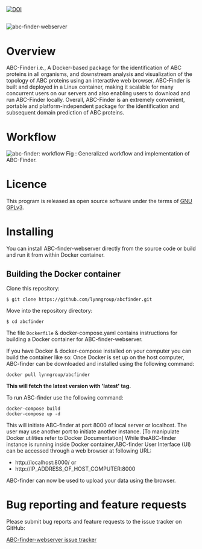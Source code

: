 [![DOI](https://zenodo.org/badge/DOI/10.5281/zenodo.3733587.svg)](https://doi.org/10.5281/zenodo.3733587)
##
![abc-finder-webserver](https://github.com/lynngroup/abcfinder/blob/master/static/images/abc.png)
##
# Overview 
ABC-Finder i.e., A Docker-based package for the identification of ABC proteins in all organisms, and downstream analysis and visualization of the topology of ABC proteins using an interactive web browser. ABC-Finder is built and deployed in a Linux container, making it scalable for many concurrent users on our servers and also enabling users to download and run ABC-Finder locally. Overall, ABC-Finder is an extremely convenient, portable and platform-independent package for the identification and subsequent domain prediction of ABC proteins. 

# Workflow
![abc-finder: workflow](https://github.com/lynngroup/abcfinder/blob/master/abc-finder_feb.svg)
Fig : Generalized workflow and implementation of ABC-Finder. 
# Licence
This program is released as open source software under the terms of [GNU GPLv3](https://github.com/lynngroup/abcfinder/blob/master/LICENSE).

# Installing

You can install ABC-finder-webserver directly from the source code or build and run it from within Docker container.

## Building the Docker container 

Clone this repository: 
```
$ git clone https://github.com/lynngroup/abcfinder.git

```

Move into the repository directory:
```
$ cd abcfinder
```

The file `Dockerfile`  &  docker-compose.yaml contains instructions for building a Docker container for ABC-finder-webserver.

If you have Docker & docker-compose  installed on your computer you can build the container like so:
Once Docker is set up on the host computer, ABC-finder can be downloaded and installed using the following command:

```shell
docker pull lynngroup/abcfinder
```
**This will fetch the latest version with 'latest' tag.**

To run ABC-finder use the following command:
```shell
docker-compose build
docker-compose up -d 
```

This will initiate ABC-finder at port 8000 of local server or localhost. The user may use another port to initiate another instance. [To manipulate Docker utilities refer to Docker Documentation]
While theABC-finder instance is running inside Docker container,ABC-finder User Interface (UI) can be accessed through a web browser at following URL:
- http://localhost:8000/ or
- http://IP_ADDRESS_OF_HOST_COMPUTER:8000

ABC-finder can now be used to upload your data using the browser.

# Bug reporting and feature requests

Please submit bug reports and feature requests to the issue tracker on GitHub:

[ABC-finder-webserver issue tracker](https://github.com/lynngroup/abcfinder/issues)
